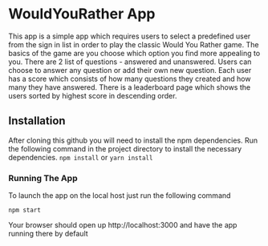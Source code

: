 # WouldYouRather App
This app is a simple app which requires users to select a predefined user from the sign in list in order to play the classic Would You Rather game.
The basics of the game are you choose which option you find more appealing to you. There are 2 list of questions - answered and unanswered. Users can choose to answer any question or add their own new question.
Each user has a score which consists of how many questions they created and how many they have answered.
There is a leaderboard page which shows the users sorted by highest score in descending order. 

## Installation
After cloning this github you will need to install the npm dependencies.
Run the following command in the project directory to install the necessary dependencies.
`npm install` or `yarn install`

### Running The App
To launch the app on the local host just run the following command

`npm start`

Your browser should open up http://localhost:3000 and have the app running there by default
